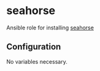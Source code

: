 # seahorse
Ansible role for installing [seahorse](https://github.com/theandrew168/seahorse)

## Configuration
No variables necessary.

